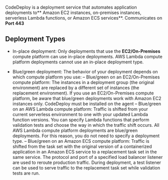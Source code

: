 CodeDeploy is a deployment service that automates application deployments to** Amazon EC2 instances, on-premises instances, serverless Lambda functions, or Amazon ECS services**. Communicates on **Port 443**

## Deployment Types
- In-place deployment:  Only deployments that use the **EC2/On-Premises** compute platform can use in-place deployments. AWS Lambda compute platform deployments cannot use an in-place deployment type.

- Blue/green deployment: The behavior of your deployment depends on which compute platform you use:
	– Blue/green on an EC2/On-Premises compute platform: The instances in a deployment group (the original environment) are replaced by a different set of instances (the replacement environment). If you use an EC2/On-Premises compute platform, be aware that blue/green deployments work with Amazon EC2 instances only. CodeDeploy must be installed on the agent
	– Blue/green on an AWS Lambda compute platform: Traffic is shifted from your current serverless environment to one with your updated Lambda function versions. You can specify Lambda functions that perform validation tests and choose the way in which the traffic shift occurs. All AWS Lambda compute platform deployments are blue/green deployments. For this reason, you do not need to specify a deployment type.
	– Blue/green on an Amazon ECS compute platform: Traffic is shifted from the task set with the original version of a containerized application in an Amazon ECS service to a replacement task set in the same service. The protocol and port of a specified load balancer listener are used to reroute production traffic. During deployment, a test listener can be used to serve traffic to the replacement task set while validation tests are run.